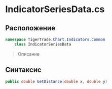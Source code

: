 
# IndicatorSeriesData.cs
## Расположение
```csharp
namespace TigerTrade.Chart.Indicators.Common  
    class IndicatorSeriesData
```

> Описание

## Синтаксис
```csharp
public double GetDistance(double x, double y)
```
